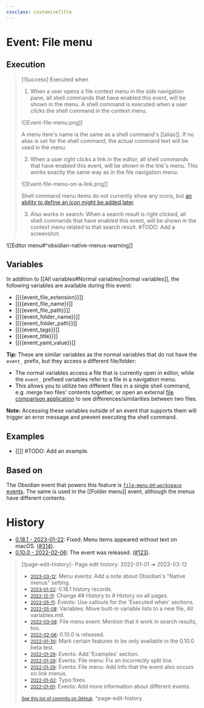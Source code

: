 ```yaml
---
cssclass: customiseTitle
---
```

# Event: File menu

## Execution
> [!Success] Executed when
> 1. When a user opens a file context menu in the side navigation pane, all shell commands that have enabled this event, will be shown in the menu. A shell command is executed when a user clicks the shell command in the context menu.
> 
> ![[Event-file-menu.png]]
> 
> A menu item's name is the same as a shell command's [[alias]]. If no alias is set for the shell command, the actual command text will be used in the menu.
> 
> 2. When a user right clicks a link in the editor, all shell commands that have enabled this event, will be shown in the link's menu. This works exactly the same way as in the file navigation menu:
> 
> ![[Event-file-menu-on-a-link.png]]
> 
> Shell command menu items do not currently show any icons, but [an ability to define an icon might be added later](https://github.com/Taitava/obsidian-shellcommands/discussions/25).
> 
> 3. Also works in search: When a search result is right clicked, all shell commands that have enabled this event, will be shown in the context menu related to that search result. #TODO: Add a screenshot.

![[Editor menu#^obsidian-native-menus-warning]]

## Variables
In addition to [[All variables#Normal variables|normal variables]], the following variables are available during this event:

- [[{{event_file_extension}}]]
- [[{{event_file_name}}]]
- [[{{event_file_path}}]]
- [[{{event_folder_name}}]]
- [[{{event_folder_path}}]]
- [[{{event_tags}}]]
- [[{{event_title}}]]
- [[{{event_yaml_value}}]]

**Tip:** These are similar variables as the normal variables that do not have the `event_` prefix, but they access a different file/folder:
 - The normal variables access a file that is currently open in editor, while the `event_` prefixed variables refer to a file in a navigation menu.
 - This allows you to utilize two different files in a single shell command, e.g. merge two files' contents together, or open an external [file comparison application](https://en.wikipedia.org/wiki/File_comparison) to see differences/similarities between two files.

**Note:** Accessing these variables outside of an event that supports them will trigger an error message and prevent executing the shell command.

## Examples
- [[]] #TODO: Add an example.

## Based on
The Obsidian event that powers this feature is [`file-menu` on `workspace` events](https://github.com/obsidianmd/obsidian-api/blob/763a243b4ec295c9c460560e9b227c8f18d8199b/obsidian.d.ts#L3595). The same is used in the [[Folder menu]] event, although the menus have different contents.

# History
- [0.18.1 - 2023-01-22](https://github.com/Taitava/obsidian-shellcommands/blob/main/CHANGELOG.md#0181---2023-01-22): Fixed: Menu items appeared without text on macOS. ([#314](https://github.com/Taitava/obsidian-shellcommands/issues/314)).
- [0.10.0 - 2022-02-06](https://github.com/Taitava/obsidian-shellcommands/blob/main/CHANGELOG.md#0100---2022-02-06): The event was released. ([#123](https://github.com/Taitava/obsidian-shellcommands/issues/123)).

> [!page-edit-history]- Page edit history: 2022-01-01 &#10132; 2023-03-12
> - [<small>2023-03-12</small>](https://github.com/Taitava/obsidian-shellcommands-documentation/commit/100c87e8b6aade32c84dd8416cd06ce010118711): Menu events: Add a note about Obsidian's "Native menus" setting.
> - [<small>2023-01-22</small>](https://github.com/Taitava/obsidian-shellcommands-documentation/commit/d920e787236965331f1b1fc7d1341a86df53cbd3): 0.18.1 history records.
> - [<small>2022-12-11</small>](https://github.com/Taitava/obsidian-shellcommands-documentation/commit/10ffc392aaf12df9cc211fb05030d43bcb772aad): Change ## History to # History on all pages.
> - [<small>2022-05-11</small>](https://github.com/Taitava/obsidian-shellcommands-documentation/commit/3b3db94cf15a6c0b1af609ff00e6289e565393e7): Events: Use callouts for the 'Executed when' sections.
> - [<small>2022-05-08</small>](https://github.com/Taitava/obsidian-shellcommands-documentation/commit/f47632e512e5549216f844d42703410de2dde0fc): Variables: Move built-in variable lists to a new file, All variables.md.
> - [<small>2022-03-08</small>](https://github.com/Taitava/obsidian-shellcommands-documentation/commit/6558fbe6fad83085e8d781e7e2d27c3c98df8c7c): File menu event: Mention that it work in search results, too.
> - [<small>2022-02-06</small>](https://github.com/Taitava/obsidian-shellcommands-documentation/commit/3cc94c373e6fdff6712511de5cb0482c2c7ba5e9): 0.10.0 is released.
> - [<small>2022-01-30</small>](https://github.com/Taitava/obsidian-shellcommands-documentation/commit/db74fd2ed107c70fc30a73fa4f23fea2e5957eae): Mark certain features to be only available in the 0.10.0 beta test.
> - [<small>2022-01-29</small>](https://github.com/Taitava/obsidian-shellcommands-documentation/commit/89c649149543fc253fb088b0a1c174138be9f1a1): Events: Add 'Examples' section.
> - [<small>2022-01-29</small>](https://github.com/Taitava/obsidian-shellcommands-documentation/commit/30974223cbf99427dd3ce2bea6d97aeaa932923f): Events: File menu: Fix an incorrectly split line.
> - [<small>2022-01-29</small>](https://github.com/Taitava/obsidian-shellcommands-documentation/commit/9626e4bbf6ce5f08bef749a40c9d7764e18c5a34): Events: File menu: Add info that the event also occurs on link menus.
> - [<small>2022-01-02</small>](https://github.com/Taitava/obsidian-shellcommands-documentation/commit/13c1f6a730fafb892c14d6598b58592b3bdb5fc0): Typo fixes.
> - [<small>2022-01-01</small>](https://github.com/Taitava/obsidian-shellcommands-documentation/commit/99dc8c4717fc8b85fd34ab2c632e61d1d08f28af): Events: Add more information about different events.
> 
> [<small>See this list of commits on GitHub</small>](https://github.com/Taitava/obsidian-shellcommands-documentation/commits/main/./Events/File%20menu.md).
> ^page-edit-history